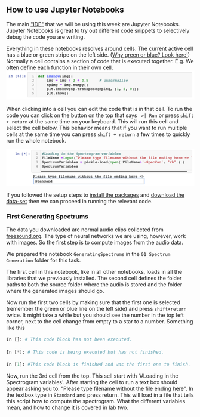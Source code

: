 ## How to use Jupyter Notebooks

The main ["IDE"](https://en.wikipedia.org/wiki/Integrated_development_environment) that we will be using this week are Jupyter Notebooks. Jupyter Notebooks is great to try out different code snippets to selectively debug the code you are writing.

Everything in these notebooks resolves around cells. The current active cell has a blue or green stripe on the left side. ([Why green or blue? Look here!](https://medium.com/ibm-data-science-experience/back-to-basics-jupyter-notebooks-dfcdc19c54bc)) Normally a cell contains a section of code that is executed together. E.g. We often define each function in their own cell.
![Example Image of how a cell looks like.](images/ExampleCell.png)

When clicking into a cell you can edit the code that is in that cell. To run the code you can click on the button on the top that says ` >| Run` or press `shift + return` at the same time on your keyboard. This will run this cell and select the cell below. This behavior means that if you want to run multiple cells at the same time you can press `shift + return` a few times to quickly run the whole notebook.

![How to load a Spec file.](images/SpecFileLoad.png)


If you followed the setup steps to [install the packages](https://github.com/DavidGoedicke/RealtimeAudioClassification/wiki/Lab-0.-Setting-up) and [download the data-set](https://github.com/DavidGoedicke/RealtimeAudioClassification/wiki/Lab-0.-Setting-up#download-datasets) then we can proceed in running the relevant code.


### First Generating Spectrums
The data you downloaded are normal audio clips collected from [freesound.org](http://freesound.org). The type of neural networks we are using, however, work with images. So the first step is to compute images from the audio data.

We prepared the notebook `GeneratingSpectrums` in the `01_Spectrum Generation` folder for this task.

The first cell in this notebook, like in all other notebooks, loads in all the libraries that we previously installed. The second cell defines the folder paths to both the source folder where the audio is stored and the folder where the generated images should go.

Now run the first two cells by making sure that the first one is selected (remember the green or blue line on the left side) and press `shift+return` twice. It might take a while but you should see the number in the top left corner, next to the cell change from empty to a star to a number. Something like this 
```python
In []: # This code block has not been executed.

In [*]: # This code is being executed but has not finished. 

In [1]: #This code block is finished and was the first one to finish. 
```

Now, run the 3rd cell from the top. This sell start with '#Loading in the Spectrogram variables'. After starting the cell to run a text box should appear asking you to: "Please type filename without the file ending here". In the textbox type in ``Standard`` and press return. This will load in a file that tells this script how to compute the spectrogram. What the different variables mean, and how to change it is covered in lab two. 